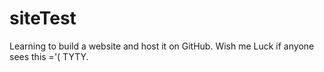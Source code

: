 # siteTest
Learning to build a website and host it on GitHub.
Wish me Luck if anyone sees this ='(
TYTY.
